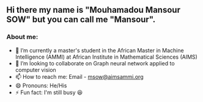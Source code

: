 ## Hi there my name is "Mouhamadou Mansour SOW" but you can call me "Mansour".

### About me:

- 🌱 I’m currently a master's student in the African Master in Machine Intelligence (AMMI) at African Institute in Mathematical Sciences (AIMS)
- 👯 I’m looking to collaborate on Graph neural network applied to computer vision
- 📫 How to reach me: Email - msow@aimsammi.org
- 😄 Pronouns: He/His
- ⚡ Fun fact: I'm still busy 😆
